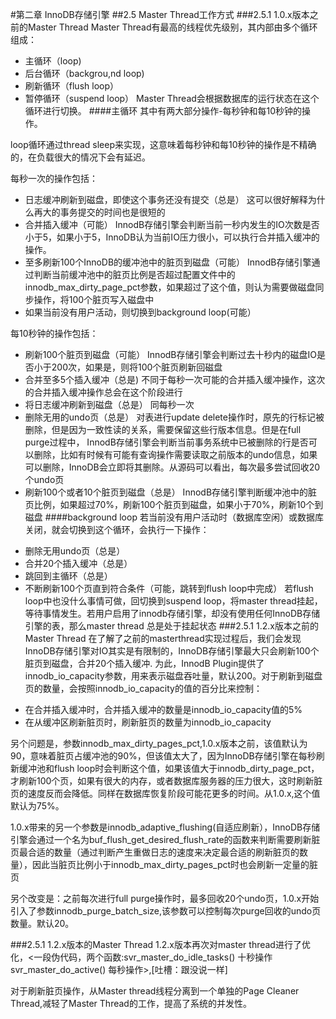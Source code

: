 #第二章 InnoDB存储引擎
##2.5 Master Thread工作方式
###2.5.1 1.0.x版本之前的Master Thread
Master Thread有最高的线程优先级别，其内部由多个循环组成：
* 主循环（loop)
* 后台循环（backgrou,nd loop)
* 刷新循环（flush loop）
* 暂停循环（suspend loop）
Master Thread会根据数据库的运行状态在这个循环进行切换。
####主循环
其中有两大部分操作-每秒钟和每10秒钟的操作。

loop循环通过thread sleep来实现，这意味着每秒钟和每10秒钟的操作是不精确的，在负载很大的情况下会有延迟。

每秒一次的操作包括：
+ 日志缓冲刷新到磁盘，即使这个事务还没有提交（总是）
	这可以很好解释为什么再大的事务提交的时间也是很短的
+ 合并插入缓冲（可能）
	InnodB存储引擎会判断当前一秒内发生的IO次数是否小于5，如果小于5，InnoDB认为当前IO压力很小，可以执行合并插入缓冲的操作。
+ 至多刷新100个InnoDB的缓冲池中的脏页到磁盘（可能）
	 InnodB存储引擎通过判断当前缓冲池中的脏页比例是否超过配置文件中的innodb_max_dirty_page_pct参数，如果超过了这个值，则认为需要做磁盘同步操作，将100个脏页写入磁盘中
+ 如果当前没有用户活动，则切换到background loop(可能）

每10秒钟的操作包括：
+ 刷新100个脏页到磁盘（可能）
	 InnodB存储引擎会判断过去十秒内的磁盘IO是否小于200次，如果是，则将100个脏页刷新回磁盘
+ 合并至多5个插入缓冲（总是)
	不同于每秒一次可能的合并插入缓冲操作，这次的合并插入缓冲操作总会在这个阶段进行
+ 将日志缓冲刷新到磁盘（总是）
	同每秒一次
+ 删除无用的undo页（总是）
	对表进行update delete操作时，原先的行标记被删除，但是因为一致性读的关系，需要保留这些行版本信息。但是在full purge过程中， InnodB存储引擎会判断当前事务系统中已被删除的行是否可以删除，比如有时候有可能有查询操作需要读取之前版本的undo信息，如果可以删除，InnoDB会立即将其删除。从源码可以看出，每次最多尝试回收20个undo页
+ 刷新100个或者10个脏页到磁盘（总是）
	 InnodB存储引擎判断缓冲池中的脏页比例，如果超过70%，刷新100个脏页到磁盘，如果小于70%，刷新10个到磁盘
####background loop
若当前没有用户活动时（数据库空闲）或数据库关闭，就会切换到这个循环，会执行一下操作：
* 删除无用undo页（总是）
* 合并20个插入缓冲（总是）
* 跳回到主循环（总是）
* 不断刷新100个页直到符合条件（可能，跳转到flush loop中完成）
若flush loop中也没什么事情可做，回切换到suspend loop，将master thread挂起，等待事情发生。若用户启用了innodb存储引擎，却没有使用任何InnoDB存储引擎的表，那么master thread 总是处于挂起状态
###2.5.1 1.2.x版本之前的Master Thread
在了解了之前的masterthread实现过程后，我们会发现InnoDB存储引擎对IO其实是有限制的，InnoDB存储引擎最大只会刷新100个脏页到磁盘，合并20个插入缓冲.
为此，InnodB Plugin提供了innodb_io_capacity参数，用来表示磁盘吞吐量，默认200。对于刷新到磁盘页的数量，会按照innodb_io_capacity的值的百分比来控制：
+ 在合并插入缓冲时，合并插入缓冲的数量是innodb_io_capacity值的5%
+ 在从缓冲区刷新脏页时，刷新脏页的数量为innodb_io_capacity

另个问题是，参数innodb_max_dirty_pages_pct,1.0.x版本之前，该值默认为90，意味着脏页占缓冲池的90%，但该值太大了，因为InnoDB存储引擎在每秒刷新缓冲池和flush loop时会判断这个值，如果该值大于innodb_dirty_page_pct，才刷新100个页，如果有很大的内存，或者数据库服务器的压力很大，这时刷新脏页的速度反而会降低。同样在数据库恢复阶段可能花更多的时间。从1.0.x,这个值默认为75%。

1.0.x带来的另一个参数是innodb_adaptive_flushing(自适应刷新），InnoDB存储引擎会通过一个名为buf_flush_get_desired_flush_rate的函数来判断需要刷新脏页最合适的数量（通过判断产生重做日志的速度来决定最合适的刷新脏页的数量），因此当脏页比例小于innodb_max_dirty_pages_pct时也会刷新一定量的脏页

另个改变是：之前每次进行full purge操作时，最多回收20个undo页，1.0.x开始引入了参数innodb_purge_batch_size,该参数可以控制每次purge回收的undo页数量。默认20。

###2.5.1 1.2.x版本的Master Thread
1.2.x版本再次对master thread进行了优化，<一段伪代码，两个函数:svr_master_do_idle_tasks() 十秒操作 svr_master_do_active() 每秒操作>,[吐槽：跟没说一样]

对于刷新脏页操作，从Master thread线程分离到一个单独的Page Cleaner Thread,减轻了Master Thread的工作，提高了系统的并发性。


